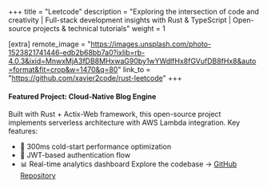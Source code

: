 +++
title = "Leetcode"
description = "Exploring the intersection of code and creativity | Full-stack development insights with Rust & TypeScript | Open-source projects & technical tutorials"
weight = 1

[extra]
remote_image = "https://images.unsplash.com/photo-1523821741446-edb2b68bb7a0?ixlib=rb-4.0.3&ixid=MnwxMjA3fDB8MHxwaG90by1wYWdlfHx8fGVufDB8fHx8&auto=format&fit=crop&w=1470&q=80"
link_to = "https://github.com/xavier2code/rust-leetcode"
+++

#### Featured Project: Cloud-Native Blog Engine
Built with Rust + Actix-Web framework, this open-source project implements serverless architecture with AWS Lambda integration. Key features:
- 🚀 300ms cold-start performance optimization
- 🔐 JWT-based authentication flow
- 📊 Real-time analytics dashboard
Explore the codebase → [GitHub Repository](https://github.com/xavier2code/blog)
